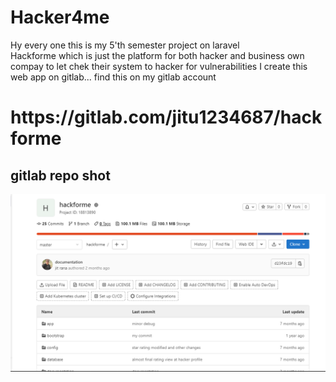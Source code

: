 # Hacker4me
 Hy every one this is my 5'th semester project on laravel  
 Hackforme which is just the platform for both hacker and business own compay to let chek their system to hacker for vulnerabilities
 I create this web app on gitlab...
 find this on my gitlab account <br>
 <h1>https://gitlab.com/jitu1234687/hackforme</h1>
 
 ## gitlab repo shot
![](Capture.PNG)
